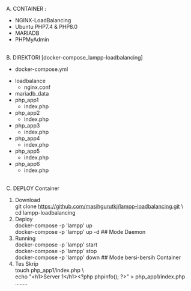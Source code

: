 A. CONTAINER : <br/>
- NGINX-LoadBalancing<br/>
- Ubuntu PHP7.4 & PHP8.0<br/>
- MARIADB<br/>
- PHPMyAdmin <br/><br/>

B. DIREKTORI [docker-compose_lampp-loadbalancing]<br/>
  - docker-compose.yml<br/>
  + loadbalance<br/>
    - nginx.conf<br/>
  + mariadb_data<br/>
  + php_app1<br/>
    - index.php<br/>
  + php_app2<br/>
    - index.php<br/>
  + php_app3<br/>
    - index.php<br/>
  + php_app4<br/>
    - index.php<br/>
  + php_app5<br/>
    - index.php<br/>
  + php_app6<br/>
    - index.php <br/><br/>

C. DEPLOY Container<br/>
1. Download <br/>
   git clone https://github.com/masihgurutkj/lampp-loadbalancing.git \ <br/>
   cd lampp-loadbalancing  <br/>
2. Deploy <br/>
   docker-compose -p 'lampp' up    <br/>
   docker-compose -p 'lampp' up -d  ## Mode Daemon<br/>
3. Running  <br/>
   docker-compose -p 'lampp' start <br/>
   docker-compose -p 'lampp' stop <br/>
   docker-compose -p 'lampp' down ## Mode bersi-bersih Container <br/>
4. Tes Skrip  <br/>
   touch php_app1/index.php \ <br/>
   echo "\<h1>Server 1<\/h1><\?php phpinfo()\; \?>\" > php_app1/index.php  <br/>
   ........

